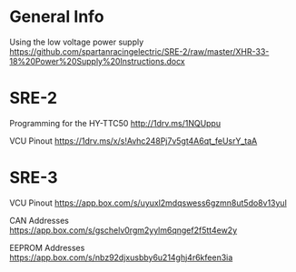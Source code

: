 # General Info

Using the low voltage power supply
https://github.com/spartanracingelectric/SRE-2/raw/master/XHR-33-18%20Power%20Supply%20Instructions.docx

# SRE-2

Programming for the HY-TTC50
http://1drv.ms/1NQUppu

VCU Pinout
https://1drv.ms/x/s!Avhc248Pj7v5gt4A6qt_feUsrY_taA


# SRE-3

VCU Pinout
https://app.box.com/s/uyuxl2mdqswess6gzmn8ut5do8v13yul

CAN Addresses
https://app.box.com/s/gschelv0rgm2yylm6qngef2f5tt4ew2y

EEPROM Addresses
https://app.box.com/s/nbz92djxusbby6u214ghj4r6kfeen3ia
